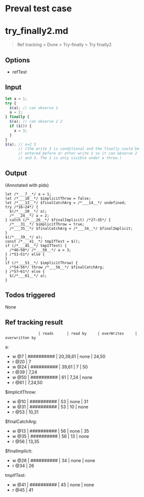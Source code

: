 # Preval test case

# try_finally2.md

> Ref tracking > Done > Try-finally > Try finally2

## Options

- refTest

## Input

`````js filename=intro
let a = 1;
try {
  $(a); // can observe 1
  a = 2;
} finally {
  $(a); // can observe 1 2 
  if ($()) {
    a = 3;
  }
}
$(a); // x=2 3
      // (the write 3 is conditional and the finally could be
      // entered before or after write 2 so it can observe 2 
      // and 3. The 1 is only visible under a throw.)
`````


## Output

(Annotated with pids)

`````filename=intro
let /*___7__*/ a = 1;
let /*___10__*/ $implicitThrow = false;
let /*___13__*/ $finalCatchArg = /*___14__*/ undefined;
try /*16~24*/ {
  $(/*___20__*/ a);
  /*___24__*/ a = 2;
} catch (/*___26__*/ $finalImplicit) /*27~35*/ {
  /*___31__*/ $implicitThrow = true;
  /*___35__*/ $finalCatchArg = /*___34__*/ $finalImplicit;
}
$(/*___39__*/ a);
const /*___41__*/ tmpIfTest = $();
if (/*___45__*/ tmpIfTest) {
  /*46~50*/ /*___50__*/ a = 3;
} /*51~51*/ else {
}
if (/*___53__*/ $implicitThrow) {
  /*54~56*/ throw /*___56__*/ $finalCatchArg;
} /*57~61*/ else {
  $(/*___61__*/ a);
}
`````


## Todos triggered


None


## Ref tracking result


                   | reads      | read by     | overWrites     | overwritten by
a:
  - w @7       | ########## | 20,39,61    | none           | 24,50
  - r @20      | 7
  - w @24      | ########## | 39,61       | 7              | 50
  - r @39      | 7,24
  - w @50      | ########## | 61          | 7,24           | none
  - r @61      | 7,24,50

$implicitThrow:
  - w @10          | ########## | 53          | none           | 31
  - w @31          | ########## | 53          | 10             | none
  - r @53          | 10,31

$finalCatchArg:
  - w @13          | ########## | 56          | none           | 35
  - w @35          | ########## | 56          | 13             | none
  - r @56          | 13,35

$finalImplicit:
  - w @26          | ########## | 34          | none           | none
  - r @34          | 26

tmpIfTest:
  - w @41          | ########## | 45          | none           | none
  - r @45          | 41
